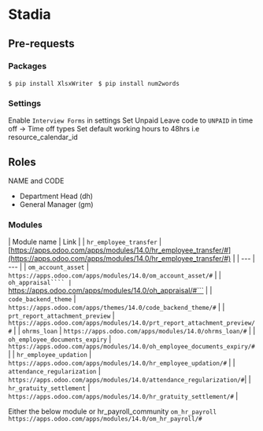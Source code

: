 # Stadia

## Pre-requests

### Packages
```$ pip install XlsxWriter ```
```$ pip install num2words ```
### Settings

Enable ```Interview Forms``` in settings
Set Unpaid Leave code to ```UNPAID``` in time off -> Time off types
Set default working hours to 48hrs i.e resource_calendar_id

## Roles
NAME and CODE
- Department Head (dh)
- General Manager (gm)

### Modules

| Module name | Link |
| ```hr_employee_transfer``` | [https://apps.odoo.com/apps/modules/14.0/hr_employee_transfer/#](https://apps.odoo.com/apps/modules/14.0/hr_employee_transfer/#) |
| --- | --- |
| ```om_account_asset``` | ```https://apps.odoo.com/apps/modules/14.0/om_account_asset/#``` |
| ```oh_appraisal```` | ```https://apps.odoo.com/apps/modules/14.0/oh_appraisal/#``` |
| ```code_backend_theme``` | ```https://apps.odoo.com/apps/themes/14.0/code_backend_theme/#``` |
| ```prt_report_attachment_preview``` | ```https://apps.odoo.com/apps/modules/14.0/prt_report_attachment_preview/#``` |
| ```ohrms_loan``` | ```https://apps.odoo.com/apps/modules/14.0/ohrms_loan/#``` |
| ```oh_employee_documents_expiry``` | ```https://apps.odoo.com/apps/modules/14.0/oh_employee_documents_expiry/#``` |
| ```hr_employee_updation``` | ```https://apps.odoo.com/apps/modules/14.0/hr_employee_updation/#``` |
| ```attendance_regularization``` | ```https://apps.odoo.com/apps/modules/14.0/attendance_regularization/#```|
| ```hr_gratuity_settlement``` | ```https://apps.odoo.com/apps/modules/14.0/hr_gratuity_settlement/#``` |

Either the below module or hr_payroll_community
 ```om_hr_payroll```  ```https://apps.odoo.com/apps/modules/14.0/om_hr_payroll/#``` 